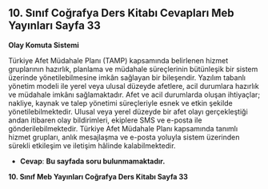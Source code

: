 ## **10. Sınıf Coğrafya Ders Kitabı Cevapları Meb Yayınları Sayfa 33**

**Olay Komuta Sistemi**

Türkiye Afet Müdahale Planı (TAMP) kapsamında belirlenen hizmet gruplarının hazırlık, planlama ve müdahale süreçlerinin bütünleşik bir sistem üzerinde yönetilebilmesine imkân sağlayan bir bileşendir. Yazılım tabanlı yönetim modeli ile yerel veya ulusal düzeyde afetlere, acil durumlara hazırlık ve müdahale imkânı sağlamaktadır. Afet ve acil durumlarda oluşan ihtiyaçlar; nakliye, kaynak ve talep yönetimi süreçleriyle esnek ve etkin şekilde yönetilebilmektedir. Ulusal veya yerel düzeyde bir afet olayı gerçekleştiği andan itibaren olay bildirimleri, ekiplere SMS ve e-posta ile gönderilebilmektedir. Türkiye Afet Müdahale Planı kapsamında tanımlı hizmet grupları, anlık mesajlaşma ve e-posta yoluyla sistem üzerinden sürekli etkileşim ve iletişim hâlinde kalabilmektedir.

* **Cevap**: **Bu sayfada soru bulunmamaktadır.**

**10. Sınıf Meb Yayınları Coğrafya Ders Kitabı Sayfa 33**